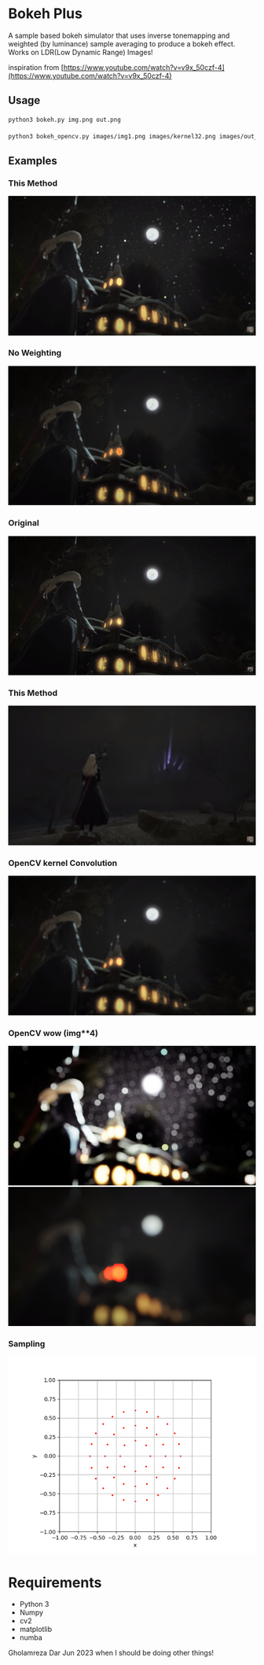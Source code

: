 # Bokeh Plus
A sample based bokeh simulator that uses inverse tonemapping and weighted (by luminance) sample averaging to produce a bokeh effect. Works on LDR(Low Dynamic Range) Images!

inspiration from [https://www.youtube.com/watch?v=v9x_50czf-4](https://www.youtube.com/watch?v=v9x_50czf-4)

## Usage

```bash
python3 bokeh.py img.png out.png

python3 bokeh_opencv.py images/img1.png images/kernel32.png images/out_cv_normal_128.png
```

## Examples

### This Method

![example1bokeh](images/out1.png)

### No Weighting

![example1noweight](images/out1_noweight.png)

### Original

![example1](images/img1.png)

### This Method

![example2bokeh](images/out2.png)

### OpenCV kernel Convolution 

![example2kernel](images/out_cv_normal.png)

### OpenCV wow (img**4)

![example2cv](images/out_cv.png)
![example2cv128](images/out_cv_normal_128.png)

### Sampling
![sampling](images/Figure_1.png)

# Requirements

- Python 3
- Numpy
- cv2
- matplotlib
- numba

Gholamreza Dar Jun 2023 when I should be doing other things!
